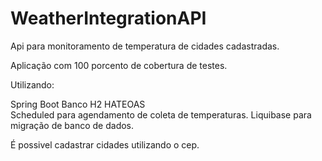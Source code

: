 # WeatherIntegrationAPI

Api para monitoramento de temperatura de cidades cadastradas.

Aplicação com 100 porcento de cobertura de testes.

Utilizando:

 Spring Boot
 Banco H2
 HATEOAS  
 Scheduled para agendamento de coleta de temperaturas.
 Liquibase para migração de banco de dados.


É possivel cadastrar cidades utilizando o cep.